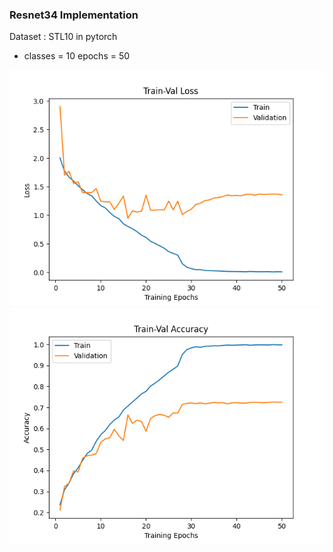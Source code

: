 
### Resnet34 Implementation
Dataset : STL10 in pytorch 
  * classes = 10 
epochs = 50

![train_val_loss](./image/train_val_loss.png)
![train_val_acc](./image/train_val_acc.png)
